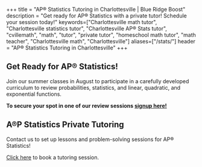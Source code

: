 +++
title = "AP&reg; Statistics Tutoring in Charlottesville | Blue Ridge Boost"
description = "Get ready for AP&reg; Statistics with a private tutor! Schedule your session today!"
keywords=["Charlottesville math tutor", "Charlottesville statistics tutor", "Charlottesville AP&reg; Stats tutor", "cvillemath", "math", "tutor", "private tutor", "homeschool math tutor", "math teacher", "Charlottesville math", "Charlottesville"]
aliases=["/stats/"]
header = "AP&reg; Statistics Tutoring in Charlottesville"
+++

<div class="container">

<div class="row">

<div class="col-sm-8 left">

## Get Ready for AP&reg; Statistics! 

Join our summer classes in August to participate in a carefully developed curriculum to review probabilities, statistics, and linear, quadratic, and exponential functions.

<b>To secure your spot in one of our review sessions <a href="https://get-ready-for-the-next-school-year-with-math-reviews.cheddarup.com">signup here!</a></b> 


## A&reg;P Statistics Private Tutoring

Contact us to set up lessons and problem-solving sessions for AP&reg; Statistics!

<a href="/tutor/math/book-now/">Click here</a> to book a tutoring session.


</div>

<div class="col-sm-4">
<!-- 
<center>
<a href="https://allthingsalgebra.com/"><img alt="All Things Algebra" src="/images/LogoATA.png" width="55%" style="padding:20px;"></a><br>
<a href="https://artofproblemsolving.com/store/book/intro-algebra"><img alt="Algebra" src="/images/intro-algebra.gif" width="45%" style="padding:20px;"></a> <br>
<a href="https://bigideaslearning.com/programs/middle-school-modeling-real-life"><img alt="Middle School Math" src="/images/bim.png" width="90%" style="padding:20px;"></a>
</center> -->
</div>

</div></div>

